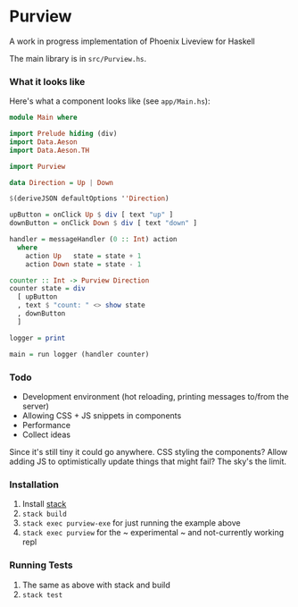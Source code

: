 # Purview

A work in progress implementation of Phoenix Liveview for Haskell

The main library is in `src/Purview.hs`. 

### What it looks like

Here's what a component looks like (see `app/Main.hs`):

```haskell
module Main where

import Prelude hiding (div)
import Data.Aeson
import Data.Aeson.TH

import Purview

data Direction = Up | Down

$(deriveJSON defaultOptions ''Direction)

upButton = onClick Up $ div [ text "up" ]
downButton = onClick Down $ div [ text "down" ]

handler = messageHandler (0 :: Int) action
  where
    action Up   state = state + 1
    action Down state = state - 1

counter :: Int -> Purview Direction
counter state = div
  [ upButton
  , text $ "count: " <> show state
  , downButton
  ]

logger = print

main = run logger (handler counter)
```

### Todo
* Development environment (hot reloading, printing messages to/from the server)
* Allowing CSS + JS snippets in components
* Performance
* Collect ideas

Since it's still tiny it could go anywhere.  CSS styling the components?  Allow adding JS to optimistically update things that might fail?  The sky's the limit.

### Installation

1. Install [stack](https://docs.haskellstack.org/en/stable/README/)
2. `stack build`
3. `stack exec purview-exe` for just running the example above
4. `stack exec purview` for the ~ experimental ~ and not-currently working repl

### Running Tests

1. The same as above with stack and build
2. `stack test`
